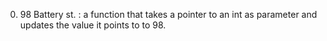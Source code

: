 0. 98 Battery st. : a function that takes a pointer to an int as parameter and updates the value it points to to 98.
